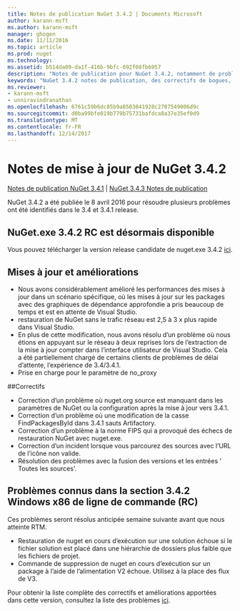```yaml
---
title: Notes de publication NuGet 3.4.2 | Documents Microsoft
author: karann-msft
ms.author: karann-msft
manager: ghogen
ms.date: 11/11/2016
ms.topic: article
ms.prod: nuget
ms.technology: 
ms.assetid: b514da09-da1f-416b-9bfc-692f08fb6957
description: "Notes de publication pour NuGet 3.4.2, notamment de problèmes connus, des correctifs de bogues, les fonctionnalités ajoutées et dcr."
keywords: "NuGet 3.4.2 notes de publication, des correctifs de bogues, problèmes connus, ajouté des fonctionnalités, DCR"
ms.reviewer:
- karann-msft
- unniravindranathan
ms.openlocfilehash: 6761c59b6dc85b9a8503041928c2707549006d9c
ms.sourcegitcommit: d0ba99bfe019b779b75731bafdca8a37e35ef0d9
ms.translationtype: MT
ms.contentlocale: fr-FR
ms.lasthandoff: 12/14/2017
---
```

# <a name="nuget-342-release-notes"></a>Notes de mise à jour de NuGet 3.4.2

[Notes de publication NuGet 3.4.1](../release-notes/nuget-3.4.1.md) | [NuGet 3.4.3 Notes de publication](../release-notes/nuget-3.4.3.md)

NuGet 3.4.2 a été publiée le 8 avril 2016 pour résoudre plusieurs problèmes ont été identifiés dans le 3.4 et 3.4.1 release.

## <a name="nugetexe-342-rc-is-now-available"></a>NuGet.exe 3.4.2 RC est désormais disponible

Vous pouvez télécharger la version release candidate de nuget.exe 3.4.2 [ici](https://dist.nuget.org/index.html).

## <a name="updates-and-improvements"></a>Mises à jour et améliorations

* Nous avons considérablement amélioré les performances des mises à jour dans un scénario spécifique, où les mises à jour sur les packages avec des graphiques de dépendance approfondie a pris beaucoup de temps et est en attente de Visual Studio.
* restauration de NuGet sans le trafic réseau est 2,5 à 3 x plus rapide dans Visual Studio.
* En plus de cette modification, nous avons résolu d’un problème où nous étions en appuyant sur le réseau à deux reprises lors de l’extraction de la mise à jour compter dans l’interface utilisateur de Visual Studio. Cela a été partiellement chargé de certains clients de problèmes de délai d’attente, l’expérience de 3.4/3.4.1.
* Prise en charge pour le paramètre de no_proxy

##<a name="fixes"></a>Correctifs

* Correction d’un problème où nuget.org source est manquant dans les paramètres de NuGet ou la configuration après la mise à jour vers 3.4.1.
* Correction d’un problème où une modification de la casse FindPackagesById dans 3.4.1 sauts Artifactory.
* Correction d’un problème à la norme FIPS qui a provoqué des échecs de restauration NuGet avec nuget.exe.
* Correction d’un incident lorsque vous parcourez des sources avec l’URL de l’icône non valide.
* Résolution des problèmes avec la fusion des versions et les entrées ' Toutes les sources'.

## <a name="known-issues-in-342-windows-x86-commandline-rc"></a>Problèmes connus dans la section 3.4.2 Windows x86 de ligne de commande (RC)

Ces problèmes seront résolus anticipée semaine suivante avant que nous atteinte RTM.

*  Restauration de nuget en cours d’exécution sur une solution échoue si le fichier solution est placé dans une hiérarchie de dossiers plus faible que les fichiers de projet.
*  Commande de suppression de nuget en cours d’exécution sur un package à l’aide de l’alimentation V2 échoue. Utilisez à la place des flux de V3.


Pour obtenir la liste complète des correctifs et améliorations apportées dans cette version, consultez la liste des problèmes [ici](https://github.com/NuGet/Home/issues?utf8=%E2%9C%93&q=is%3Aissue+milestone%3A3.4.2++is%3Aclosed+).